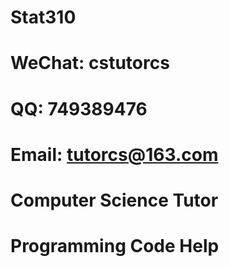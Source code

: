 # Stat310

# WeChat: cstutorcs

# QQ: 749389476

# Email: tutorcs@163.com

# Computer Science Tutor

# Programming Code Help
